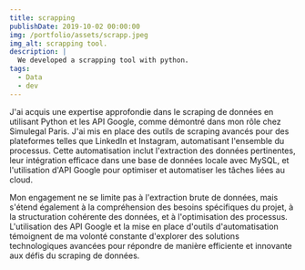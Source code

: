 ```yaml
---
title: scrapping
publishDate: 2019-10-02 00:00:00
img: /portfolio/assets/scrapp.jpeg
img_alt: scrapping tool.
description: |
  We developed a scrapping tool with python.
tags:
  - Data
  - dev
---
```


J'ai acquis une expertise approfondie dans le scraping de données en utilisant Python et les API Google, comme démontré dans mon rôle chez Simulegal Paris. J'ai mis en place des outils de scraping avancés pour des plateformes telles que LinkedIn et Instagram, automatisant l'ensemble du processus. Cette automatisation inclut l'extraction des données pertinentes, leur intégration efficace dans une base de données locale avec MySQL, et l'utilisation d'API Google pour optimiser et automatiser les tâches liées au cloud.

Mon engagement ne se limite pas à l'extraction brute de données, mais s'étend également à la compréhension des besoins spécifiques du projet, à la structuration cohérente des données, et à l'optimisation des processus. L'utilisation des API Google et la mise en place d'outils d'automatisation témoignent de ma volonté constante d'explorer des solutions technologiques avancées pour répondre de manière efficiente et innovante aux défis du scraping de données.
